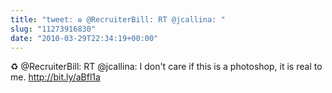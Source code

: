 ```yaml
---
title: "tweet: ♻ @RecruiterBill: RT @jcallina: "
slug: "11273916830"
date: "2010-03-29T22:34:19+00:00"
---
```

♻ @RecruiterBill: RT @jcallina: I don't care if this is a photoshop, it is real to me.  http://bit.ly/aBfl1a